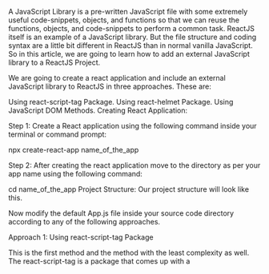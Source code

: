 A JavaScript Library is a pre-written JavaScript file with some extremely useful code-snippets, objects, and functions so that we can reuse the functions, objects, and code-snippets to perform a common task. ReactJS itself is an example of a JavaScript library. But the file structure and coding syntax are a little bit different in ReactJS than in normal vanilla JavaScript. So in this article, we are going to learn how to add an external JavaScript library to a ReactJS Project.

We are going to create a react application and include an external JavaScript library to ReactJS in three approaches. These are:



Using react-script-tag Package.
Using react-helmet Package.
Using JavaScript DOM Methods.
Creating React Application:

Step 1: Create a React application using the following command inside your terminal or command prompt:

npx create-react-app name_of_the_app
 

Step 2: After creating the react application move to the directory as per your app name using the following command:

cd name_of_the_app
Project Structure: Our project structure will look like this.



Now modify the default App.js file inside your source code directory according to any of the following approaches. 

Approach 1:  Using react-script-tag Package

This is the first method and the method with the least complexity as well. The react-script-tag is a package that comes up with a <script> tag that supports universal rendering. With the help of this library, we can directly append the <script> tag to our document. And inside the ‘src’ attribute of the script tag, we can include the URL of the external JavaScript library. 

Installation: Open a terminal inside your ReactJS project folder and write the following code to install react-script-tag Package.

npm install --save react-script-tag
 

Import ‘ScriptTag’ component: Import the built-in ‘ScriptTag’ component from the react-script-tag library at the top of the file where we want to add the script tag.

import ScriptTag from 'react-script-tag';
Call the <ScriptTag> component inside our App.js

Now call the <ScriptTag> component inside our App component. This is a self-closing JSX component.
Now parse the URL of our desired library with the help of ‘src’ attribute.
The hydrating attribute takes a boolean input. Make it true if the client is hydrating the server render. The default value is false.
import React from 'react';
import './App.css';
import ScriptTag from 'react-script-tag';
  
function App() {
  
  return (
    <div className='App'>
      <h1>Geeksforgeeks : How to include an external 
      JavaScript library to ReactJS?</h1>
      <ScriptTag isHydrating={true} type="text/javascript" 
      src=
"https://ajax.googleapis.com/ajax/libs/jquery/3.5.1/jquery.min.js" />
    </div>
  );
}
  
export default App;
Run the Application: Open the terminal and write the following command in your terminal.

npm start
Output: Inspect the output to check that our library is properly added or not.



Approach  2: Using react-helmet Package

The react-helmet is also a well-known npm package mostly used for adding an element at the head of a react document. We can add a script tag inside the head of the document using this package. Parsing the CDN of the library as a source of the script tag will eventually add this script to our document.

Installation: Open the terminal inside your ReactJS project folder and write the following code to install react-helmet Package.

npm install --save react-helmet
 

Import ‘Helmet’ component: Import the ‘Helmet’ component from react-helmet package at the top of the source code file.

import {Helmet} from "react-helmet";
Call the <Helmet> component inside our App.js file:

Helmet is a non-self closing component. It is basically used to add HTML code inside the <head> of the document. It takes the HTML tags which are desired to remain inside <head> and outputs them.
The Helmet package supports both server-side and client-side rendering.
Call this component inside our JSX component named ‘App’ and create a basic HTML <script> tag inside it. Into the <script> tag add the URL of the jQuery library with the ‘src’ attribute.
import React from 'react';
import './App.css';
import {Helmet} from "react-helmet";
  
function App() {
  
  return (
    <div className='App'>
    <h1>Geeksforgeeks : How to include an external 
    JavaScript library to ReactJS?</h1>
    <Helmet>
    <script src=
"https://ajax.googleapis.com/ajax/libs/jquery/3.5.1/jquery.min.js" 
    type="text/javascript" />
    </Helmet>
    </div>
  );
}
  
export default App;
Run the application: Open the terminal and write the following command in your terminal.

npm start
Output: Inspect the output to check that our library is properly added or not.



Approach 3: Using JavaScript DOM Methods

Installing that many packages can make our application heavy and slow as well. So using JavaScript DOM methods is best. We have no need to install any external packages in this method. The steps of this method are:

Create the function:

Create a function that takes the URL of the desired library as a parameter.
Using the document.createElement method creates an empty script tag.
Set its ‘src‘ attribute as the parsed URL of our library.
Set ‘async‘ as true, so that allows the program to be executed immediately where the synchronous code will block further execution of the remaining code until it finishes the current one.
Append the created script tag using document.body.appendChild method.
Export the function and call it whenever we want to add a custom library in our JSX code.
Call the function: Call the function inside the App component enclosing it inside curly brackets. Pass the URL of our desired library as a string.

import React from 'react';
import './App.css';
  
// Create the function
export function AddLibrary(urlOfTheLibrary) {
  const script = document.createElement('script');
  script.src = urlOfTheLibrary;
  script.async = true;
  document.body.appendChild(script);
}
  
function App() {
  return (
    <div className="App">
      <h1>Geeksforgeeks : How to include an external 
      JavaScript library to ReactJS?</h1>
  
  {/* Call the function to add a library */}
  {AddLibrary(
  'https://ajax.googleapis.com/ajax/libs/jquery/3.5.1/jquery.min.js')}
    </div>
  );
}
  
export default App;
Run the Application: Open the terminal and write the following command in your terminal.

npm start
Output: Inspect the output to check that our library is properly added or not